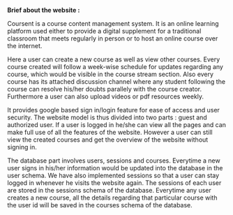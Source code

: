 **Brief about the website :**

Coursent is a course content management system. It is an online learning platform used either to provide a digital supplement for a traditional classroom that meets regularly in person or to host an online course over the internet.

Here a user can create a new course as well as view other courses. Every course created will follow a week-wise schedule for updates regarding any course, which would be visible in the course stream section. Also every course has its attached discussion channel where any student following the course can resolve his/her doubts parallely with the course creator. Furthermore a user can also upload videos or pdf resources weekly.

It provides google based sign in/login feature for ease of access and user security. The website model is thus divided into two parts : guest and authorized user. If a user is logged in he/she can view all the pages and can make full use of all the features of the website. However a user can still view the created courses and get the overview of the website without signing in.

The database part involves users, sessions and courses. Everytime a new user signs in his/her information would be updated into the database in the user schema. We have also implemented sessions so that a user can stay logged in whenever he visits the website again. The sessions of each user are stored in the sessions schema of the database. Everytime any user creates a new course, all the details regarding that particular course with the user id will be saved in the courses schema of the database.
